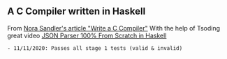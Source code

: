 ## A C Compiler written in Haskell

From [Nora Sandler's article "Write a C Compiler"](https://norasandler.com/2017/11/29/Write-a-Compiler.html)
With the help of Tsoding great video [JSON Parser 100% From Scratch in Haskell](https://www.youtube.com/watch?v=N9RUqGYuGfw&t=957s)

```
- 11/11/2020: Passes all stage 1 tests (valid & invalid)
```
